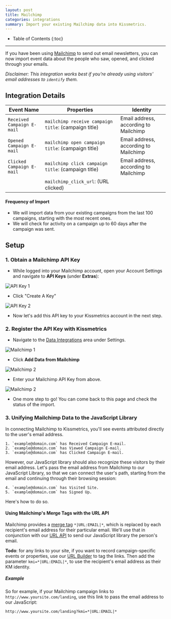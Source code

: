 ```yaml
---
layout: post
title: Mailchimp
categories: integrations
summary: Import your existing Mailchimp data into Kissmetrics.
---
```

* Table of Contents
{:toc}
* * *

If you have been using [Mailchimp][mailchimp] to send out email newsletters, you can now import event data about the people who saw, opened, and clicked through your emails.

*Disclaimer: This integration works best if you're already using visitors' email addresses to `identify` them.*

## Integration Details

Event Name | Properties | Identity
-----------| ---------- | --------
`Received Campaign E-mail` | `mailchimp receive campaign title`: (campaign title) | Email address, according to Mailchimp
`Opened Campaign E-mail` | `mailchimp open campaign title`: (campaign title) | Email address, according to Mailchimp
`Clicked Campaign E-mail` | `mailchimp click campaign title`: (campaign title)  | Email address, according to Mailchimp
                          | `mailchimp_click_url`: (URL clicked)


#### Frequency of Import

* We will import data from your existing campaigns from the last 100 campaigns, starting with the most recent ones.
* We will check for activity on a campaign up to 60 days after the campaign was sent.

## Setup


### 1. Obtain a Mailchimp API Key

* While logged into your Mailchimp account, open your Account Settings and navigate to **API Keys** (under **Extras**):

![API Key 1][sskey1]

* Click "Create A Key"

![API Key 2][sskey2]

* Now let's add this API key to your Kissmetrics account in the next step.

### 2. Register the API Key with Kissmetrics

* Navigate to the [Data Integrations][external-data] area under Settings.

![Mailchimp 1][ssmc1]

* Click **Add Data from Mailchimp**

![Mailchimp 2][ssmc2]

* Enter your Mailchimp API Key from above.

![Mailchimp 2][ssmc3]

* One more step to go! You can come back to this page and check the status of the import.

### 3. Unifying Mailchimp Data to the JavaScript Library

In connecting Mailchimp to Kissmetrics, you'll see events attributed directly to the user's email address.

    1. `example@domain.com` has Received Campaign E-mail.
    2. `example@domain.com` has Viewed Campaign E-mail.
    3. `example@domain.com` has Clicked Campaign E-mail.

However, our JavaScript library should also recognize these visitors by their email address. Let's pass the email address from Mailchimp to our JavaScript Library, so that we can connect the user's path, starting from the email and continuing through their browsing session:

    4. `example@domain.com` has Visited Site.
    5. `example@domain.com` has Signed Up.

Here's how to do so.

#### Using Mailchimp's Merge Tags with the URL API

Mailchimp provides a [merge tag][merge-tag] `*|URL:EMAIL|*`, which is replaced by each recipient's email address for their particular email. We'll use that in conjunction with our [URL API][url] to send our JavaScript library the person's email.

**Todo**: for any links to your site, if you want to record campaign-specific events or properties, use our [URL Builder][url-builder] to tag the links. Then add the parameter `kmi=*|URL:EMAIL|*`, to use the recipient's email address as their KM identity.

##### Example

So for example, if your Mailchimp campaign links to `http://www.yoursite.com/landing`, use this link to pass the email address to our JavaScript:

    http://www.yoursite.com/landing?kmi=*|URL:EMAIL|*

[mailchimp]: http://mailchimp.com/
[external-data]: https://app.kissmetrics.com/external_data
[merge-tag]: http://kb.mailchimp.com/article/all-the-merge-tags-cheatsheet

[url]: /apis/url
[url-builder]: /apis/url#url-builder

[sskey1]: https://s3.amazonaws.com/kissmetrics-support-files/assets/integrations/mailchimp/01-api-key.png
[sskey2]: https://s3.amazonaws.com/kissmetrics-support-files/assets/integrations/mailchimp/02-api-key.png
[ssmc1]: https://s3.amazonaws.com/kissmetrics-support-files/assets/integrations/mailchimp/01-mailchimp.png
[ssmc2]: https://s3.amazonaws.com/kissmetrics-support-files/assets/integrations/mailchimp/02-mailchimp.png
[ssmc3]: https://s3.amazonaws.com/kissmetrics-support-files/assets/integrations/mailchimp/03-mailchimp.png
